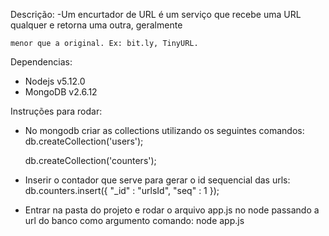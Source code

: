 Descrição:
    -Um encurtador de URL é um serviço que recebe uma URL qualquer e retorna uma outra, geralmente

    menor que a original. Ex: bit.ly, TinyURL.

Dependencias: 
 - Nodejs v5.12.0
 - MongoDB v2.6.12

 Instruções para rodar:
 - No mongodb criar as collections utilizando os seguintes comandos: 
    db.createCollection('users');

    db.createCollection('counters');

- Inserir o contador que serve para gerar o id sequencial das urls:
    db.counters.insert({ "_id" : "urlsId", "seq" : 1 });

- Entrar na pasta do projeto e rodar o arquivo app.js no node passando a url do banco como argumento comando:
    node app.js <url-mongo>